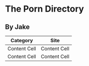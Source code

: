 # The Porn Directory
## By Jake

| Category  | Site |
| ------------- | ------------- |
| Content Cell  | Content Cell  |
| Content Cell  | Content Cell  |
